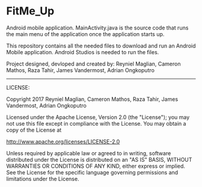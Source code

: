 # FitMe_Up
Android mobile application.
MainActivity.java is the source code that runs the main menu of the application once the application starts up.

This repository contains all the needed files to download and run an Android Mobile application.
Android Studios is needed to run the files. 

Project designed, devloped and created by: 
Reyniel Maglian, Cameron Mathos, Raza Tahir, James Vandermost, Adrian Ongkoputro


----------------------------------------------------------------------------------------------------------------------------------------------
LICENSE:

Copyright 2017 Reyniel Maglian, Cameron Mathos, Raza Tahir, James Vandermost, Adrian Ongkoputro

Licensed under the Apache License, Version 2.0 (the "License");
you may not use this file except in compliance with the License.
You may obtain a copy of the License at

   http://www.apache.org/licenses/LICENSE-2.0

Unless required by applicable law or agreed to in writing, software
distributed under the License is distributed on an "AS IS" BASIS,
WITHOUT WARRANTIES OR CONDITIONS OF ANY KIND, either express or implied.
See the License for the specific language governing permissions and
limitations under the License.
